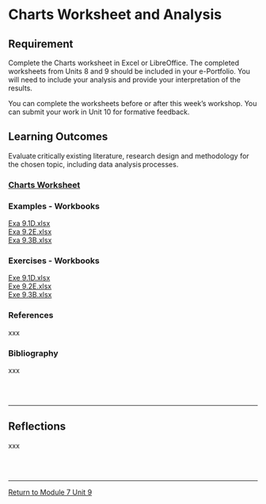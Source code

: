 # Charts Worksheet and Analysis


## Requirement
Complete the Charts worksheet in Excel or LibreOffice. The completed worksheets from Units 8 and 9 should be included in your e-Portfolio. You will need to include your analysis and provide your interpretation of the results.

You can complete the worksheets before or after this week’s workshop. You can submit your work in Unit 10 for formative feedback.

## Learning Outcomes
Evaluate critically existing literature, research design and methodology for the chosen topic, including data analysis processes.

### [Charts Worksheet](RMPP_Unit09_Worksheet.pdf)

### Examples - Workbooks
[Exa 9.1D.xlsx](RMPP_Unit09_Exa9.1D.xlsx)<br>
[Exa 9.2E.xlsx](RMPP_Unit09_Exa9.2E.xlsx)<br>
[Exa 9.3B.xlsx](RMPP_Unit09_Exa9.3B.xlsx)<br>


### Exercises - Workbooks
[Exe 9.1D.xlsx](RMPP_Unit09_Exe9.1D)<br>
[Exe 9.2E.xlsx](RMPP_Unit09_Exe9.2D)<br>
[Exe 9.3B.xlsx](RMPP_Unit09_Exe9.3B)<br>

### References
xxx

### Bibliography
xxx

<br><br>

---


## Reflections
xxx

<br><br>

---

[Return to Module 7 Unit 9](RMPP_Unit09.md)
